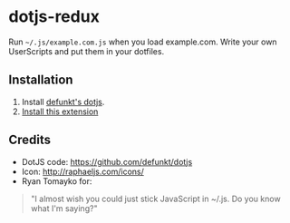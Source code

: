 # dotjs-redux

Run `~/.js/example.com.js` when you load example.com.
Write your own UserScripts and put them in your dotfiles.

## Installation

1. Install [defunkt's dotjs](https://github.com/defunkt/dotjs).
2. [Install this extension](https://github.com/mikker/dotjs-redux.safariextension/releases/latest)

## Credits

- DotJS code: <https://github.com/defunkt/dotjs>
- Icon: <http://raphaeljs.com/icons/>
- Ryan Tomayko for:

> "I almost wish you could just
   stick JavaScript in ~/.js. Do
   you know what I'm saying?"
